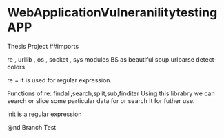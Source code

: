 # WebApplicationVulneranilitytestingAPP
Thesis Project
##imports 

re , urllib , os , socket , sys
modules BS as beautiful soup
urlparse
detect-colors 

re = it is used for regular expression.

Functions of re: findall,search,split,sub,finditer
Using this librabry we can search or slice some particular data for or search it for futher use. 

init is a regular expression 

@nd Branch Test
